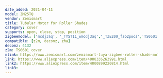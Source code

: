 ```yaml
---
date_added: 2021-04-11
model: ZM25TQ
vendor: Zemismart
title: Tubular Motor for Roller Shades
category: cover
supports: open, close, stop, position
zigbeemodel: ['mcdj3aq', '_TYST11_wmcdj3aq','_TZE200_fzo2pocs','TS0601']
compatible: [z2m, deconz, zha]
deconz: 4132
z2m: TS0601_cover
mlink: https://www.zemismart.com/zemismart-tuya-zigbee-roller-shade-motor-for-38mm-tube-alexa-echo-google-home-control-electric-engine-shutter-rod-p0274.html
link: https://www.aliexpress.com/item/4000336263991.html
link2: https://www.aliexpress.com/item/4000899220814.html
link3: 
---
```

